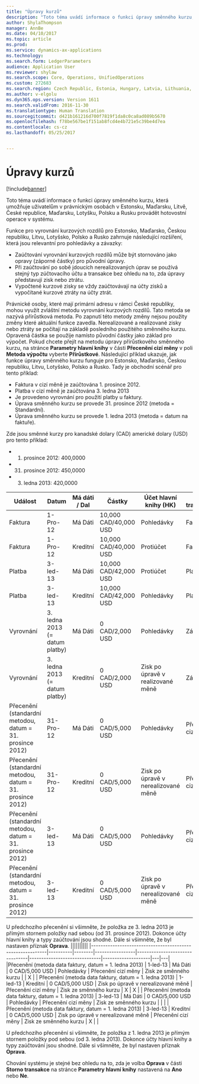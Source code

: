 ```yaml
---
title: "Úpravy kurzů"
description: "Toto téma uvádí informace o funkci úpravy směnného kurzu, která umožňuje uživatelům v právnickým osobách v Estonsku, Maďarsku, Litvě, České republice, Maďarsku, Lotyšku, Polsku a Rusku provádět hotovostní operace v systému."
author: ShylaThompson
manager: AnnBe
ms.date: 04/10/2017
ms.topic: article
ms.prod: 
ms.service: dynamics-ax-applications
ms.technology: 
ms.search.form: LedgerParameters
audience: Application User
ms.reviewer: shylaw
ms.search.scope: Core, Operations, UnifiedOperations
ms.custom: 272683
ms.search.region: Czech Republic, Estonia, Hungary, Latvia, Lithuania, Poland, Russia
ms.author: v-elgolu
ms.dyn365.ops.version: Version 1611
ms.search.validFrom: 2016-11-30
ms.translationtype: Human Translation
ms.sourcegitcommit: d421b161216d700f7819f1da8c0ca8ad089b5670
ms.openlocfilehash: f78be567be1f151ab8fcd4e4b721e5c39be4d7ea
ms.contentlocale: cs-cz
ms.lasthandoff: 05/25/2017


---
```


# <a name="exchange-rate-adjustments"></a>Úpravy kurzů

[!include[banner](../includes/banner.md)]


Toto téma uvádí informace o funkci úpravy směnného kurzu, která umožňuje uživatelům v právnickým osobách v Estonsku, Maďarsku, Litvě, České republice, Maďarsku, Lotyšku, Polsku a Rusku provádět hotovostní operace v systému.

Funkce pro vyrovnání kurzových rozdílů pro Estonsko, Maďarsko, Českou republiku, Litvu, Lotyšsko, Polsko a Rusko zahrnuje následující rozšíření, která jsou relevantní pro pohledávky a závazky:

-   Zaúčtování vyrovnání kurzových rozdílů může být stornováno jako opravy (záporné částky) pro původní úpravy.
-   Při zaúčtování po sobě jdoucích nerealizovaných úprav se používá stejný typ zúčtovacího účtu a transakce bez ohledu na to, zda úpravy představují zisk nebo ztrátu.
-   Vypočtené kurzové zisky se vždy zaúčtovávají na účty zisků a vypočítané kurzové ztráty na účty ztrát.

Právnické osoby, které mají primární adresu v rámci České republiky, mohou využít zvláštní metodu vyrovnání kurzových rozdílů. Tato metoda se nazývá přírůstková metoda. Po zapnutí této metody změny nejsou použity změny které aktuální funkce zavedla. Nerealizované a realizované zisky nebo ztráty se počítají na základě posledního použitého směnného kurzu. Opravená částka se použije namísto původní částky jako základ pro výpočet. Pokud chcete přejít na metodu úpravy přírůstkového směnného kurzu, na stránce **Parametry hlavní knihy** v části **Přecenění cizí měny** v poli **Metoda výpočtu** vyberte **Přírůstkové**. Následující příklad ukazuje, jak funkce úpravy směnného kurzu funguje pro Estonsko, Maďarsko, Českou republiku, Litvu, Lotyšsko, Polsko a Rusko. Tady je obchodní scénář pro tento příklad:

-   Faktura v cizí měně je zaúčtována 1. prosince 2012.
-   Platba v cizí měně je zaúčtována 3. ledna 2013
-   Je provedeno vyrovnání pro použití platby u faktury.
-   Úprava směnného kurzu se provede 31. prosince 2012 (metoda = Standardní).
-   Úprava směnného kurzu se provede 1. ledna 2013 (metoda = datum na faktuře).

Zde jsou směnné kurzy pro kanadské dolary (CAD) americké dolary (USD) pro tento příklad:

-   1. prosince 2012: 400,0000
-   31. prosince 2012: 450,0000
-   3. ledna 2013: 420,0000

| Událost                                       | Datum                             | Má dáti / Dal | Částky               | Účet hlavní knihy (HK)    | typ transakce             | Typ zaúčtování       | Kreditní | Oprava |
|---------------------------------------------|----------------------------------|--------------|-----------------------|--------------------------------|------------------------------|--------------------|--------|------------|
| Faktura                                     | 1-Pro-12                         | Má Dáti        | 10,000 CAD/40,000 USD | Pohledávky                             | Faktura                      | Zůstatek odběratele   |        |            |
| Faktura                                     | 1-Pro-12                         | Kreditní       | 10,000 CAD/40,000 USD | Protiúčet                         | Faktura                      | Deník hlavní knihy     | X      |            |
| Platba                                     | 3-led-13                         | Má Dáti        | 10,000 CAD/42,000 USD | Protiúčet                         | Platba                      | Deník hlavní knihy     |        |            |
| Platba                                     | 3-led-13                         | Kreditní       | 10,000 CAD/42,000 USD | Pohledávky                             | Platba                      | Zůstatek odběratele   | X      |            |
| Vyrovnání                                  | 3. ledna 2013 (= datum platby) | Má Dáti        | 0 CAD/2,000 USD       | Pohledávky                             | Zákazník                     | Zisk ze směnného kurzu |        |            |
| Vyrovnání                                  | 3. ledna 2013 (= datum platby) | Kreditní       | 0 CAD/2,000 USD       | Zisk po úpravě v realizované měně   | Zákazník                     | Zisk ze směnného kurzu | X      |            |
| Přecenění (standardní metodou, datum = 31. prosince 2012) | 31-Pro-12           | Má Dáti        | 0 CAD/5,000 USD       | Pohledávky                             | Přecenění cizí měny | Zisk ze směnného kurzu |        |            |
| Přecenění (standardní metodou, datum = 31. prosince 2012) | 31-Pro-12           | Kreditní       | 0 CAD/5,000 USD       | Zisk po úpravě v nerealizované měně | Přecenění cizí měny | Zisk ze směnného kurzu | X      |            |
| Přecenění (standardní metodou, datum = 31. prosince 2012) | 3-led-13            | Má Dáti        | 0 CAD/5,000 USD       | Pohledávky                             | Přecenění cizí měny | Zisk ze směnného kurzu |        | X          |
| Přecenění (standardní metodou, datum = 31. prosince 2012) | 3-led-13            | Kreditní       | 0 CAD/5,000 USD       | Zisk po úpravě v nerealizované měně | Přecenění cizí měny | Zisk ze směnného kurzu | X      | X          |



U předchozího přecenění si všimněte, že položka ze 3. ledna 2013 je přímým stornem položky nad sebou (od 31. prosince 2012). Dokonce účty hlavní knihy a typy zaúčtování jsou shodné. Dále si všimněte, že byl nastaven příznak **Oprava**.
||||||||||
|-----------------------------------------------------------|----------|--------|-----------------|--------------------------------|------------------------------|--------------------|---|---|
|Přecenění (metoda data faktury, datum = 1. ledna 2013)  | 1-led-13 | Má Dáti  | 0 CAD/5,000 USD | Pohledávky                             | Přecenění cizí měny | Zisk ze směnného kurzu |   | X |
| Přecenění (metoda data faktury, datum = 1. ledna 2013) | 1-led-13 | Kreditní | 0 CAD/5,000 USD | Zisk po úpravě v nerealizované měně | Přecenění cizí měny | Zisk ze směnného kurzu | X | X |
| Přecenění (metoda data faktury, datum = 1. ledna 2013) | 3-led-13 | Má Dáti  | 0 CAD/5,000 USD | Pohledávky                             | Přecenění cizí měny | Zisk ze směnného kurzu |   |   |
| Přecenění (metoda data faktury, datum = 1. ledna 2013) | 3-led-13 | Kreditní | 0 CAD/5,000 USD | Zisk po úpravě v nerealizované měně | Přecenění cizí měny | Zisk ze směnného kurzu | X |   |

U předchozího přecenění si všimněte, že položka z 1. ledna 2013 je přímým stornem položky pod sebou (od 3. ledna 2013). Dokonce účty hlavní knihy a typy zaúčtování jsou shodné. Dále si všimněte, že byl nastaven příznak **Oprava**.

Chování systému je stejné bez ohledu na to, zda je volba **Oprava** v části **Storno transakce** na stránce **Parametry hlavní knihy** nastavená na **Ano** nebo **Ne**.





